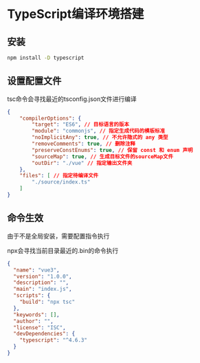 # TypeScript编译环境搭建

## 安装

```BASH
npm install -D typescript
```

## 设置配置文件

tsc命令会寻找最近的tsconfig.json文件进行编译

```JSON
{
    "compilerOptions": {
        "target": "ES6", // 目标语言的版本
        "module": "commonjs", // 指定生成代码的模板标准
        "noImplicitAny": true, // 不允许隐式的 any 类型
        "removeComments": true, // 删除注释 
        "preserveConstEnums": true, // 保留 const 和 enum 声明
        "sourceMap": true, // 生成目标文件的sourceMap文件
        "outDir": "./vue" // 指定输出文件夹
    },
    "files": [ // 指定待编译文件
        "./source/index.ts"
    ]
}
```

## 命令生效

由于不是全局安装，需要配置指令执行

npx会寻找当前目录最近的.bin的命令执行

```JSON
{
  "name": "vue3",
  "version": "1.0.0",
  "description": "",
  "main": "index.js",
  "scripts": {
    "build": "npx tsc"
  },
  "keywords": [],
  "author": "",
  "license": "ISC",
  "devDependencies": {
    "typescript": "^4.6.3"
  }
}

```

